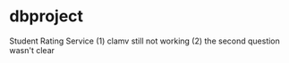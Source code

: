 # dbproject
Student Rating Service 
(1) clamv still not working
(2) the second question wasn't clear
